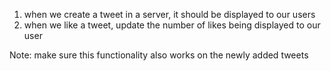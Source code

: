 1. when we create a tweet in a server, it should be displayed to our users
2. when we like a tweet, update the number of likes being displayed to our user

Note: make sure this functionality also works on the newly added tweets
